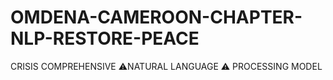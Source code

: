 # OMDENA-CAMEROON-CHAPTER-NLP-RESTORE-PEACE
CRISIS COMPREHENSIVE ⚠NATURAL LANGUAGE ⚠ PROCESSING MODEL

